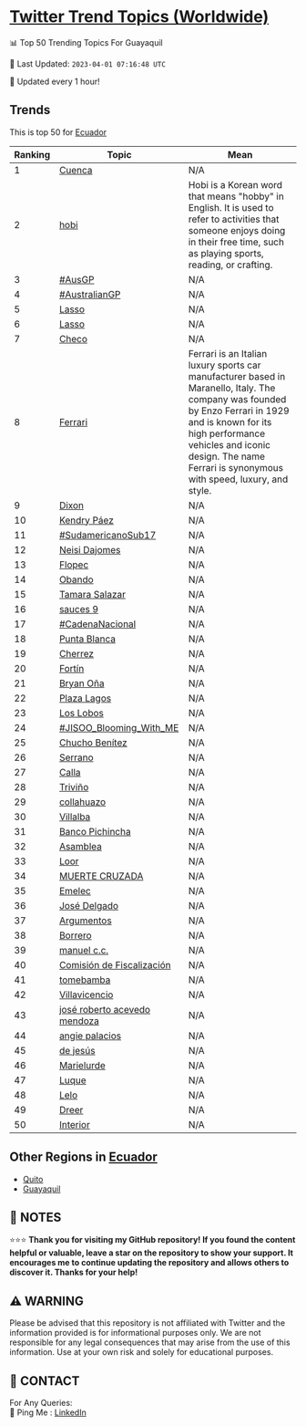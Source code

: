 [Twitter Trend Topics (Worldwide)](https://github.com/ErcinDedeoglu/Twitter-Trend-Topics)
==========


📊 Top 50 Trending Topics For Guayaquil

📆 Last Updated: `2023-04-01 07:16:48 UTC`

🔧 Updated every 1 hour!


## Trends

This is top 50 for [Ecuador](</Ecuador>)

| Ranking | Topic | Mean |
| ------- | ------------ | ------------ |
| 1 | [Cuenca](http://twitter.com/search?q=Cuenca) | N/A |
| 2 | [hobi](http://twitter.com/search?q=hobi) | Hobi is a Korean word that means "hobby" in English. It is used to refer to activities that someone enjoys doing in their free time, such as playing sports, reading, or crafting. |
| 3 | [#AusGP](http://twitter.com/search?q=%23AusGP) | N/A |
| 4 | [#AustralianGP](http://twitter.com/search?q=%23AustralianGP) | N/A |
| 5 | [Lasso](http://twitter.com/search?q=Lasso) | N/A |
| 6 | [Lasso](http://twitter.com/search?q=Lasso) | N/A |
| 7 | [Checo](http://twitter.com/search?q=Checo) | N/A |
| 8 | [Ferrari](http://twitter.com/search?q=Ferrari) | Ferrari is an Italian luxury sports car manufacturer based in Maranello, Italy. The company was founded by Enzo Ferrari in 1929 and is known for its high performance vehicles and iconic design. The name Ferrari is synonymous with speed, luxury, and style. |
| 9 | [Dixon](http://twitter.com/search?q=Dixon) | N/A |
| 10 | [Kendry Páez](http://twitter.com/search?q=Kendry+P%c3%a1ez) | N/A |
| 11 | [#SudamericanoSub17](http://twitter.com/search?q=%23SudamericanoSub17) | N/A |
| 12 | [Neisi Dajomes](http://twitter.com/search?q=Neisi+Dajomes) | N/A |
| 13 | [Flopec](http://twitter.com/search?q=Flopec) | N/A |
| 14 | [Obando](http://twitter.com/search?q=Obando) | N/A |
| 15 | [Tamara Salazar](http://twitter.com/search?q=Tamara+Salazar) | N/A |
| 16 | [sauces 9](http://twitter.com/search?q=sauces+9) | N/A |
| 17 | [#CadenaNacional](http://twitter.com/search?q=%23CadenaNacional) | N/A |
| 18 | [Punta Blanca](http://twitter.com/search?q=Punta+Blanca) | N/A |
| 19 | [Cherrez](http://twitter.com/search?q=Cherrez) | N/A |
| 20 | [Fortín](http://twitter.com/search?q=Fort%c3%adn) | N/A |
| 21 | [Bryan Oña](http://twitter.com/search?q=Bryan+O%c3%b1a) | N/A |
| 22 | [Plaza Lagos](http://twitter.com/search?q=Plaza+Lagos) | N/A |
| 23 | [Los Lobos](http://twitter.com/search?q=Los+Lobos) | N/A |
| 24 | [#JISOO_Blooming_With_ME](http://twitter.com/search?q=%23JISOO_Blooming_With_ME) | N/A |
| 25 | [Chucho Benítez](http://twitter.com/search?q=Chucho+Ben%c3%adtez) | N/A |
| 26 | [Serrano](http://twitter.com/search?q=Serrano) | N/A |
| 27 | [Calla](http://twitter.com/search?q=Calla) | N/A |
| 28 | [Triviño](http://twitter.com/search?q=Trivi%c3%b1o) | N/A |
| 29 | [collahuazo](http://twitter.com/search?q=collahuazo) | N/A |
| 30 | [Villalba](http://twitter.com/search?q=Villalba) | N/A |
| 31 | [Banco Pichincha](http://twitter.com/search?q=Banco+Pichincha) | N/A |
| 32 | [Asamblea](http://twitter.com/search?q=Asamblea) | N/A |
| 33 | [Loor](http://twitter.com/search?q=Loor) | N/A |
| 34 | [MUERTE CRUZADA](http://twitter.com/search?q=MUERTE+CRUZADA) | N/A |
| 35 | [Emelec](http://twitter.com/search?q=Emelec) | N/A |
| 36 | [José Delgado](http://twitter.com/search?q=Jos%c3%a9+Delgado) | N/A |
| 37 | [Argumentos](http://twitter.com/search?q=Argumentos) | N/A |
| 38 | [Borrero](http://twitter.com/search?q=Borrero) | N/A |
| 39 | [manuel c.c.](http://twitter.com/search?q=manuel+c.c.) | N/A |
| 40 | [Comisión de Fiscalización](http://twitter.com/search?q=Comisi%c3%b3n+de+Fiscalizaci%c3%b3n) | N/A |
| 41 | [tomebamba](http://twitter.com/search?q=tomebamba) | N/A |
| 42 | [Villavicencio](http://twitter.com/search?q=Villavicencio) | N/A |
| 43 | [josé roberto acevedo mendoza](http://twitter.com/search?q=jos%c3%a9+roberto+acevedo+mendoza) | N/A |
| 44 | [angie palacios](http://twitter.com/search?q=angie+palacios) | N/A |
| 45 | [de jesús](http://twitter.com/search?q=de+jes%c3%bas) | N/A |
| 46 | [Marielurde](http://twitter.com/search?q=Marielurde) | N/A |
| 47 | [Luque](http://twitter.com/search?q=Luque) | N/A |
| 48 | [Lelo](http://twitter.com/search?q=Lelo) | N/A |
| 49 | [Dreer](http://twitter.com/search?q=Dreer) | N/A |
| 50 | [Interior](http://twitter.com/search?q=Interior) | N/A |



## Other Regions in [Ecuador](</Ecuador>)

* [Quito](</Ecuador/Quito.md>)
* [Guayaquil](</Ecuador/Guayaquil.md>)



## 📝 NOTES

⭐⭐⭐ **Thank you for visiting my GitHub repository! If you found the content helpful or valuable, leave a star on the repository to show your support. It encourages me to continue updating the repository and allows others to discover it. Thanks for your help!**


## ⚠️ WARNING

Please be advised that this repository is not affiliated with Twitter and the information provided is for informational purposes only. We are not responsible for any legal consequences that may arise from the use of this information. Use at your own risk and solely for educational purposes.


## 📨 CONTACT

 For Any Queries:  
            🏓 Ping Me : [LinkedIn](https://www.linkedin.com/in/ercindedeoglu/)
